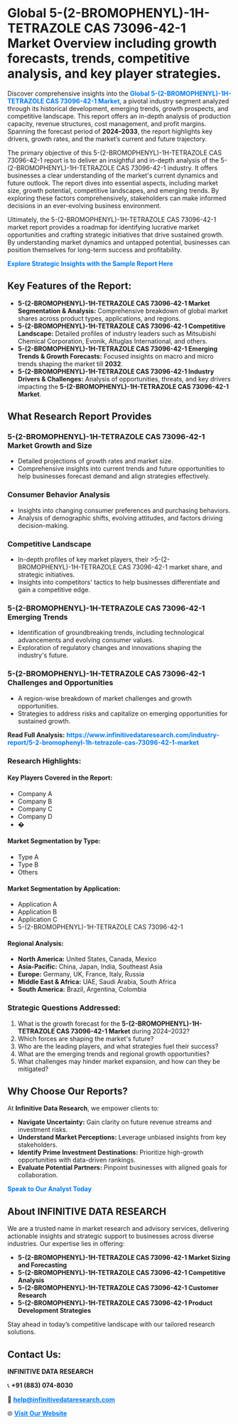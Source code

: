 <h1>Global 5-(2-BROMOPHENYL)-1H-TETRAZOLE CAS 73096-42-1 Market Overview including growth forecasts, trends, competitive analysis, and key player strategies.</h1>
<p>
Discover comprehensive insights into the 
<a href="https://www.infinitivedataresearch.com/industry-report/5-2-bromophenyl-1h-tetrazole-cas-73096-42-1-market" rel="dofollow" style="color: #007BFF; text-decoration: none;"><strong>Global 5-(2-BROMOPHENYL)-1H-TETRAZOLE CAS 73096-42-1 Market</strong></a>, a pivotal industry segment analyzed through its historical development, emerging trends, growth prospects, and competitive landscape. This report offers an in-depth analysis of production capacity, revenue structures, cost management, and profit margins. Spanning the forecast period of <strong>2024–2033</strong>, the report highlights key drivers, growth rates, and the market’s current and future trajectory.
</p>
<p>
The primary objective of this 5-(2-BROMOPHENYL)-1H-TETRAZOLE CAS 73096-42-1 report is to deliver an insightful and in-depth analysis of the 5-(2-BROMOPHENYL)-1H-TETRAZOLE CAS 73096-42-1 industry. It offers businesses a clear understanding of the market's current dynamics and future outlook. The report dives into essential aspects, including market size, growth potential, competitive landscapes, and emerging trends. By exploring these factors comprehensively, stakeholders can make informed decisions in an ever-evolving business environment.
</p>
<p>
Ultimately, the 5-(2-BROMOPHENYL)-1H-TETRAZOLE CAS 73096-42-1 market report provides a roadmap for identifying lucrative market opportunities and crafting strategic initiatives that drive sustained growth. By understanding market dynamics and untapped potential, businesses can position themselves for long-term success and profitability.
</p>
<p>
<a href="https://www.infinitivedataresearch.com/request-sample/reportId=110299" style="color: #007BFF; text-decoration: none;"><strong>Explore Strategic Insights with the Sample Report Here</strong></a>
</p>

<h2>Key Features of the Report:</h2>
<ul>
<li><strong>5-(2-BROMOPHENYL)-1H-TETRAZOLE CAS 73096-42-1 Market Segmentation & Analysis:</strong> Comprehensive breakdown of global market shares across product types, applications, and regions.</li>
<li><strong>5-(2-BROMOPHENYL)-1H-TETRAZOLE CAS 73096-42-1 Competitive Landscape:</strong> Detailed profiles of industry leaders such as Mitsubishi Chemical Corporation, Evonik, Altuglas International, and others.</li>
<li><strong>5-(2-BROMOPHENYL)-1H-TETRAZOLE CAS 73096-42-1 Emerging Trends & Growth Forecasts:</strong> Focused insights on macro and micro trends shaping the market till <strong>2032</strong>.</li>
<li><strong>5-(2-BROMOPHENYL)-1H-TETRAZOLE CAS 73096-42-1 Industry Drivers & Challenges:</strong> Analysis of opportunities, threats, and key drivers impacting the <strong>5-(2-BROMOPHENYL)-1H-TETRAZOLE CAS 73096-42-1 Market</strong>.</li>
</ul>

<h2>What Research Report Provides</h2>
<h3>5-(2-BROMOPHENYL)-1H-TETRAZOLE CAS 73096-42-1 Market Growth and Size</h3>
<ul>
<li>Detailed projections of growth rates and market size.</li>
<li>Comprehensive insights into current trends and future opportunities to help businesses forecast demand and align strategies effectively.</li>
</ul>

<h3>Consumer Behavior Analysis</h3>
<ul>
<li>Insights into changing consumer preferences and purchasing behaviors.</li>
<li>Analysis of demographic shifts, evolving attitudes, and factors driving decision-making.</li>
</ul>

<h3>Competitive Landscape</h3>
<ul>
<li>In-depth profiles of key market players, their >5-(2-BROMOPHENYL)-1H-TETRAZOLE CAS 73096-42-1 market share, and strategic initiatives.</li>
<li>Insights into competitors' tactics to help businesses differentiate and gain a competitive edge.</li>
</ul>

<h3>5-(2-BROMOPHENYL)-1H-TETRAZOLE CAS 73096-42-1 Emerging Trends</h3>
<ul>
<li>Identification of groundbreaking trends, including technological advancements and evolving consumer values.</li>
<li>Exploration of regulatory changes and innovations shaping the industry's future.</li>
</ul>

<h3>5-(2-BROMOPHENYL)-1H-TETRAZOLE CAS 73096-42-1 Challenges and Opportunities</h3>
<ul>
<li>A region-wise breakdown of market challenges and growth opportunities.</li>
<li>Strategies to address risks and capitalize on emerging opportunities for sustained growth.</li>
</ul>
<p><strong>Read Full Analysis:</strong> <a href="https://www.infinitivedataresearch.com/industry-report/5-2-bromophenyl-1h-tetrazole-cas-73096-42-1-market" rel="dofollow" style="color: #007BFF; text-decoration: none;"><strong>https://www.infinitivedataresearch.com/industry-report/5-2-bromophenyl-1h-tetrazole-cas-73096-42-1-market</strong></a></p>
<h3>Research Highlights:</h3>
<h4>Key Players Covered in the Report:</h4>
<ul><li>Company A</li><li>Company B</li><li>Company C</li><li>Company D</li><li>�</li></ul>
<h4>Market Segmentation by Type:</h4>
<ul><li>Type A</li><li>Type B</li><li>Others</li></ul>
<h4>Market Segmentation by Application:</h4>
<ul><li>Application A</li><li>Application B</li><li>Application C</li><li>5-(2-BROMOPHENYL)-1H-TETRAZOLE CAS 73096-42-1</li></ul>

<h4>Regional Analysis:</h4>
<ul>
<li><strong>North America:</strong> United States, Canada, Mexico</li>
<li><strong>Asia-Pacific:</strong> China, Japan, India, Southeast Asia</li>
<li><strong>Europe:</strong> Germany, UK, France, Italy, Russia</li>
<li><strong>Middle East & Africa:</strong> UAE, Saudi Arabia, South Africa</li>
<li><strong>South America:</strong> Brazil, Argentina, Colombia</li>
</ul>

<h3>Strategic Questions Addressed:</h3>
<ol>
<li>What is the growth forecast for the <strong>5-(2-BROMOPHENYL)-1H-TETRAZOLE CAS 73096-42-1 Market</strong> during 2024–2032?</li>
<li>Which forces are shaping the market's future?</li>
<li>Who are the leading players, and what strategies fuel their success?</li>
<li>What are the emerging trends and regional growth opportunities?</li>
<li>What challenges may hinder market expansion, and how can they be mitigated?</li>
</ol>

<h2>Why Choose Our Reports?</h2>
<p>At <strong>Infinitive Data Research</strong>, we empower clients to:</p>
<ul>
<li><strong>Navigate Uncertainty:</strong> Gain clarity on future revenue streams and investment risks.</li>
<li><strong>Understand Market Perceptions:</strong> Leverage unbiased insights from key stakeholders.</li>
<li><strong>Identify Prime Investment Destinations:</strong> Prioritize high-growth opportunities with data-driven rankings.</li>
<li><strong>Evaluate Potential Partners:</strong> Pinpoint businesses with aligned goals for collaboration.</li>
</ul>
<p><a href="https://www.infinitivedataresearch.com/industry-report/5-2-bromophenyl-1h-tetrazole-cas-73096-42-1-market" rel="dofollow" style="color: #007BFF; text-decoration: none;"><strong>Speak to Our Analyst Today</strong></a></p>

<h2>About INFINITIVE DATA RESEARCH</h2>
<p>We are a trusted name in market research and advisory services, delivering actionable insights and strategic support to businesses across diverse industries. Our expertise lies in offering:</p>
<ul>
<li><strong>5-(2-BROMOPHENYL)-1H-TETRAZOLE CAS 73096-42-1 Market Sizing and Forecasting</strong></li>
<li><strong>5-(2-BROMOPHENYL)-1H-TETRAZOLE CAS 73096-42-1 Competitive Analysis</strong></li>
<li><strong>5-(2-BROMOPHENYL)-1H-TETRAZOLE CAS 73096-42-1 Customer Research</strong></li>
<li><strong>5-(2-BROMOPHENYL)-1H-TETRAZOLE CAS 73096-42-1 Product Development Strategies</strong></li>
</ul>
<p>Stay ahead in today’s competitive landscape with our tailored research solutions.</p>

<h2>Contact Us:</h2>
<p><strong>INFINITIVE DATA RESEARCH</strong></p>
<p>📞 <strong>+91 (883) 074-8030</strong></p>
<p>📧 <strong><a href="mailto:help@infinitivedataresearch.com" style="color: #007BFF;">help@infinitivedataresearch.com</a></strong></p>
<p>🌐 <strong><a href="https://www.infinitivedataresearch.com" rel="dofollow" style="color: #007BFF;">Visit Our Website</a></strong></p>